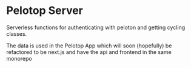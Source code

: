 # Pelotop Server
Serverless functions for authenticating with peloton and getting cycling classes.

The data is used in the Pelotop App which will soon (hopefully) be refactored to be next.js and have the api and frontend in the same monorepo
